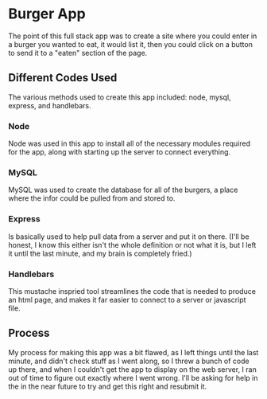 # Burger App
The point of this full stack app was to create a site where you could enter in a burger
you wanted to eat, it would list it, then you could click on a button to send it to a 
"eaten" section of the page.

## Different Codes Used
The various methods used to create this app included: node, mysql, express, and handlebars.

### Node
Node was used in this app to install all of the necessary modules required for the app,
along with starting up the server to connect everything.

### MySQL
MySQL was used to create the database for all of the burgers, a place where the infor could 
be pulled from and stored to.

### Express
Is basically used to help pull data from a server and put it on there. (I'll be honest, I know
this either isn't the whole definition or not what it is, but I left it until the last minute,
and my brain is completely fried.)

### Handlebars
This mustache inspried tool streamlines the code that is needed to produce an html page, and makes it
far easier to connect to a server or javascript file.

## Process
My process for making this app was a bit flawed, as I left things until the last minute, and didn't check
stuff as I went along, so I threw a bunch of code up there, and when I couldn't get the app to display on
the web server, I ran out of time to figure out exactly where I went wrong. I'll be asking for help in the
in the near future to try and get this right and resubmit it.
